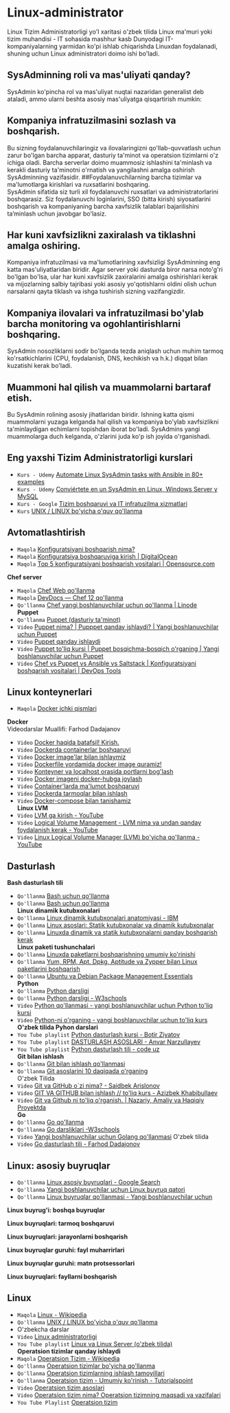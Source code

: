 # Linux-administrator
Linux Tizim Administratorligi yo'l xaritasi o'zbek tilida
Linux ma'muri yoki tizim muhandisi - IT sohasida mashhur kasb Dunyodagi IT-kompaniyalarning yarmidan ko'pi ishlab chiqarishda Linuxdan foydalanadi, shuning uchun Linux administratori doimo ishi bo'ladi.
## SysAdminning roli va mas'uliyati qanday?
SysAdmin ko'pincha rol va mas'uliyat nuqtai nazaridan generalist deb ataladi, ammo ularni beshta asosiy mas'uliyatga qisqartirish mumkin:
## Kompaniya infratuzilmasini sozlash va boshqarish.<br>
Bu sizning foydalanuvchilaringiz va ilovalaringizni qo'llab-quvvatlash uchun zarur bo'lgan barcha apparat, dasturiy ta'minot va operatsion tizimlarni o'z ichiga oladi. Barcha serverlar doimo muammosiz ishlashini ta'minlash va kerakli dasturiy ta'minotni o'rnatish va yangilashni amalga oshirish SysAdminning vazifasidir.
##Foydalanuvchilarning barcha tizimlar va ma'lumotlarga kirishlari va ruxsatlarini boshqaring. <br>
SysAdmin sifatida siz turli xil foydalanuvchi ruxsatlari va administratorlarini boshqarasiz. Siz foydalanuvchi loginlarini, SSO (bitta kirish) siyosatlarini boshqarish va kompaniyaning barcha xavfsizlik talablari bajarilishini taʼminlash uchun javobgar boʻlasiz.
## Har kuni xavfsizlikni zaxiralash va tiklashni amalga oshiring. <br>
Kompaniya infratuzilmasi va ma'lumotlarining xavfsizligi SysAdminning eng katta mas'uliyatlaridan biridir. Agar server yoki dasturda biror narsa noto'g'ri bo'lgan bo'lsa, ular har kuni xavfsizlik zaxiralarini amalga oshirishlari kerak va mijozlarning salbiy tajribasi yoki asosiy yo'qotishlarni oldini olish uchun narsalarni qayta tiklash va ishga tushirish sizning vazifangizdir.
## Kompaniya ilovalari va infratuzilmasi bo'ylab barcha monitoring va ogohlantirishlarni boshqaring.<br>
SysAdmin nosozliklarni sodir bo'lganda tezda aniqlash uchun muhim tarmoq ko'rsatkichlarini (CPU, foydalanish, DNS, kechikish va h.k.) diqqat bilan kuzatishi kerak bo'ladi.
## Muammoni hal qilish va muammolarni bartaraf etish.<br> 
Bu SysAdmin rolining asosiy jihatlaridan biridir. Ishning katta qismi muammolarni yuzaga kelganda hal qilish va kompaniya bo'ylab xavfsizlikni ta'minlaydigan echimlarni topishdan iborat bo'ladi. SysAdmins yangi muammolarga duch kelganda, o'zlarini juda ko'p ish joyida o'rganishadi.
##  Eng yaxshi Tizim Administratorligi kurslari
* `Kurs - Udemy` [Automate Linux SysAdmin tasks with Ansible in 80+ examples](https://www.udemy.com/course/automate-linux-tasks-with-ansible/) <br>
* `Kurs - Udemy` [Conviértete en un SysAdmin en Linux, Windows Server y MySQL](https://www.udemy.com/course/conviertete-en-un-sysadmin-en-linux-windows-server-y-mysql/) <br>
* `Kurs - Google` [Tizim boshqaruvi va IT infratuzilma xizmatlari ](https://www.coursera.org/learn/system-administration-it-infrastructure-services) <br>
* `Kurs` [UNIX / LINUX bo'yicha o'quv qo'llanma](https://www.tutorialspoint.com/unix/index.htm) <br>

##  Avtomatlashtirish
* `Maqola` [Konfiguratsiyani boshqarish nima?](https://www.redhat.com/en/topics/automation/what-is-configuration-management)
* `Maqola` [Konfiguratsiya boshqaruviga kirish | DigitalOcean](https://www.digitalocean.com/community/tutorials/an-introduction-to-configuration-management)
* `Maqola` [Top 5 konfiguratsiyani boshqarish vositalari | Opensource.com](https://opensource.com/article/18/12/configuration-management-tools)

**Chef server**
* `Maqola` [Chef Web qo'llanma](https://docs.chef.io/)
* `Maqola` [DevDocs &mdash; Chef 12 qo'llanma](https://devdocs.io/chef~12/)
* `Qo'llanma` [Chef  yangi boshlanuvchilar uchun qo'llanma | Linode](https://www.linode.com/docs/applications/configuration-management/beginners-guide-chef/) <br>
**Puppet**
* `Qo'llanma` [Puppet (dasturiy ta'minot)](https://en.wikipedia.org/wiki/Puppet_(software))
* `Video` [Puppet nima? | Pupppet qanday ishlaydi? | Yangi boshlanuvchilar uchun Puppet](https://youtu.be/llcjg1R0DdM)
* `Video` [Puppet qanday ishlaydi](https://youtu.be/QFcqvBk1gNA)
* `Video` [Puppet to'liq kursi | Puppet bosqichma-bosqich o'rganing | Yangi boshlanuvchilar uchun Puppet](https://youtu.be/F-NGOvYiV9g)
* `Video` [Chef vs Puppet vs Ansible vs Saltstack | Konfiguratsiyani boshqarish vositalari | DevOps Tools](https://youtu.be/_TVNCTK808I) <br>


## Linux konteynerlari
* `Maqola` [Docker ichki qismlari](https://medium.com/@BeNitinAgarwal/understanding-the-docker-internals-7ccb052ce9fe)

**Docker** <br>
Videodarslar Muallifi: Farhod Dadajanov
* `Video` [Docker haqida batafsil! Kirish.](https://youtu.be/trW0gihZ78E)
* `Video` [Dockerda containerlar boshqaruvi](https://youtu.be/QCez1zKsSRg)
* `Video` [Docker image'lar bilan ishlaymiz](https://youtu.be/MMP8wCj-5Gg)
* `Video` [Dockerfile yordamida docker image quramiz!](https://youtu.be/qHTs15-_mdU)
* `Video` [Konteyner va localhost orasida portlarni bog'lash](https://youtu.be/3aZ0BnRMo0w)
* `Video` [Docker imageni docker-hubga joylash ](https://youtu.be/XRGkMXfQu64)
* `Video` [Container'larda ma'lumot boshqaruvi ](https://youtu.be/TRS1G6OZDjE)
* `Video` [Dockerda tarmoqlar bilan ishlash ](https://youtu.be/j6oEaDrVi08)
* `Video` [Docker-compose bilan tanishamiz ](https://youtu.be/WBTv6ONh1iI) <br>
**Linux LVM**
* `Video` [LVM ga kirish - YouTube](https://youtu.be/dMHFArkANP8)
* `Video` [Logical Volume Management - LVM nima va undan qanday foydalanish kerak - YouTube](https://youtu.be/214rUhQe7B4)
* `Video` [Linux Logical Volume Manager (LVM) bo'yicha qo'llanma - YouTube](https://youtu.be/MeltFN-bXrQ)
## Dasturlash
**Bash dasturlash tili**
* `Qo'llanma` [Bash uchun qo'llanma](https://tiswww.case.edu/php/chet/bash/bashref.html)
* `Qo'llanma` [Bash uchun qo'llanma](https://www.gnu.org/savannah-checkouts/gnu/bash/manual/bash.html) <br>
**Linux dinamik kutubxonalari**
* `Qo'llanma` [Linux dinamik kutubxonalari anatomiyasi - IBM](https://developer.ibm.com/tutorials/l-dynamic-libraries/)
* `Qo'llanma` [Linux asoslari: Statik kutubxonalar va dinamik kutubxonalar](https://medium.com/swlh/linux-basics-static-libraries-vs-dynamic-libraries-a7bcf8157779)
* `Qo'llanma` [Linuxda dinamik va statik kutubxonalarni qanday boshqarish kerak](https://opensource.com/article/20/6/linux-libraries) <br>
**Linux paketi tushunchalari**
* `Qo'llanma` [Linuxda paketlarni boshqarishning umumiy ko'rinishi](https://www.linode.com/docs/guides/linux-package-management-overview/)
* `Qo'llanma` [Yum, RPM, Apt, Dpkg, Aptitude va Zypper bilan Linux paketlarini boshqarish](https://www.tecmint.com/linux-package-management/)
* `Qo'llanma` [Ubuntu va Debian Package Management Essentials](https://www.digitalocean.com/community/tutorials/ubuntu-and-debian-package-management-essentials) <br>
**Python**
* `Qo'llanma` [Python darsligi](https://docs.python.org/3/tutorial/)
* `Qo'llanma` [Python darsligi - W3schools](https://www.w3schools.com/python/)
* `Video` [Python qo'llanmasi - yangi boshlanuvchilar uchun Python to'liq kursi](https://youtu.be/_uQrJ0TkZlc)
* `Video` [Python-ni o'rganing - yangi boshlanuvchilar uchun to'liq kurs](https://youtu.be/rfscVS0vtbw) <br>
**O'zbek tilida Pyhon darslari**
* `You Tube playlist` [Python dasturlash kursi - Botir Ziyatov ](https://www.youtube.com/playlist?list=PLOvS2OkP87tSfos3rmPAhg9FqFDhbOcr1)
* `You Tube playlist` [DASTURLASH ASOSLARI - Anvar Narzullayev ](https://www.youtube.com/playlist?list=PLwsopmzfbOn9Lw5D7a26THpBDgAma1Sus)
* `You Tube playlist` [Python dasturlash tili - code uz ](https://www.youtube.com/playlist?list=PLPCDJXWqKXKEYN2Ke6v79YmDs9K3YK27v) <br>
**Git bilan ishlash**
* `Qo'llanma` [Git bilan ishlash qo'llanmasi](https://git-scm.com/docs/gittutorial)
* `Qo'llanma` [Git asoslarini 10 daqiqada o'rganing](https://www.freecodecamp.org/news/learn-the-basics-of-git-in-under-10-minutes-da548267cc91/) <br>
O'zbek Tilida
* `Video` [Git va GitHub o`zi nima? - Saidbek Arislonov
](https://youtu.be/JtVnOZ26XHA) 
* `Video` [GIT VA GITHUB bilan ishlash // to'liq kurs - Azizbek Khabibullaev
](https://youtu.be/GYmLXBlTqfE)
* `Video` [Git va Github ni to'liq o'rganish. | Nazariy, Amaliy va Haqiqiy Proyektda](https://youtu.be/Yzc9BSC8rwk) <br>
**Go**
* `Qo'llanma` [Go qo'llanma](https://go.dev/doc/)
* `Qo'llanma` [Go darsliklari -W3schools](https://www.w3schools.com/go/)
* `Video` [Yangi boshlanuvchilar uchun Golang qo'llanmasi](https://youtu.be/YS4e4q9oBaU)
O'zbek tilida
* `Video` [Go dasturlash tili - Farhod Dadajonov](https://www.youtube.com/playlist?list=PL_WK6W0Gn1I4LW8Iur4V6GF16hnZi3-6_) <br>

## Linux: asosiy buyruqlar
* `Qo'llanma` [Linux asosiy buyruqlari - Google Search](https://www.google.com/search?q=linux+basic+commands)
* `Qo'llanma` [Yangi boshlanuvchilar uchun Linux buyruq qatori](https://ubuntu.com/tutorials/command-line-for-beginners#1-overview)
* `Qo'llanma` [Linux buyruqlar qo'llanmasi - Yangi boshlanuvchilar uchun](https://www.freecodecamp.org/news/the-linux-commands-handbook/) <br>

**Linux buyrug'i: boshqa buyruqlar**

**Linux buyruqlari: tarmoq boshqaruvi**

**Linux buyruqlari: jarayonlarni boshqarish**

**Linux buyruqlar guruhi: fayl muharrirlari**

**Linux buyruqlar guruhi: matn protsessorlari**

**Linux buyruqlari: fayllarni boshqarish** <br>

## Linux
* `Maqola` [Linux - Wikipedia](https://en.wikipedia.org/wiki/Linux)
* `Qo'llanma` [UNIX / LINUX bo'yicha o'quv qo'llanma](https://www.tutorialspoint.com/unix/index.htm) <br>
* O'zbekcha darslar
* `Video` [Linux administratorligi](https://youtube.com/playlist?list=PLnWjQgQJSy-feZmLrEwl-YAC-zegZ1oFX)
* `You Tube playlist` [Linux va Linux Server (o'zbek tilida)](https://youtube.com/playlist?list=PLdulU06-w0HstHoocRYokEi1HnEFUZX2u) <br>
**Operatsion tizimlar qanday ishlaydi**
* `Maqola` [Operatsion Tizim - Wikipedia](https://en.wikipedia.org/wiki/Operating_system)
* `Qo'llanma` [Operatsion tizimlar bo'yicha qo'llanma](https://www.sophia.org/tutorials/operating-systems)
* `Qo'llanma` [Operatsion tizimlarning ishlash tamoyillari](http://www.cburch.com/books/os/index.html)
* `Qo'llanma` [Operatsion tizim - Umumiy ko'rinish - Tutorialspoint](https://www.tutorialspoint.com/operating_system/os_overview.htm)
* `Video` [Operatsion tizim asoslari](https://www.youtube.com/watch?v=9GDX-IyZ_C8&t=346s)
* `Video` [Operatsion tizim nima? Operatsion tizimning maqsadi va vazifalari](https://youtu.be/ACsLvXuaKxw)
* `You Tube Playlist` [Operatsion tizim](https://youtube.com/playlist?list=PLBlnK6fEyqRiVhbXDGLXDk_OQAeuVcp2O)


